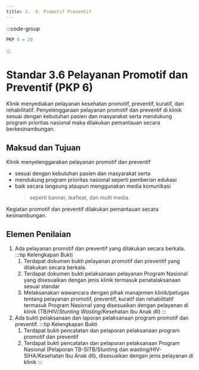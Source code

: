 ```yaml
---
title: 3.  6. Promotif Preventif
---
```

:::code-group

``` js [Nilai]
PKP 6 = 20

```
:::
# Standar 3.6 Pelayanan Promotif dan Preventif (PKP 6) 
Klinik menyediakan pelayanan kesehatan promotif, preventif, kuratif, dan rehabilitatif. Penyelenggaraan pelayanan promotif dan preventif di klinik sesuai dengan kebutuhan pasien dan masyarakat serta mendukung program prioritas nasional maka dilakukan pemantauan secara berkesinambungan. 
## Maksud dan Tujuan 
Klinik menyelenggarakan pelayanan promotif dan preventif 
- sesuai dengan kebutuhan pasien dan masyarakat serta 
- mendukung program prioritas nasional seperti pemberian edukasi 
- baik secara langsung ataupun menggunakan media komunikasi 
  > seperti banner, leafleat, dan multi media.  

Kegiatan promotif dan preventif dilakukan pemantauan secara kesinambungan. 
## Elemen Penilaian  
1. Ada pelayanan promotif dan preventif yang dilakukan secara berkala. 
   :::tip Kelengkapan Bukti
   1. Terdapat dokumen bukti pelayanan promotif dan preventif yang dilakukan secara berkala. 
   2. Terdapat dokumen bukti pelaksanaan pelayanan Program Nasional yang disesuaikan dengan jenis klinik termasuk penatalaksanaan sesuai standar  
   3. Melaksanakan wawancara dengan pihak manajemen klinik/petugas tentang pelayanan promotif, preventif, kuratif dan rehabilitatif termasuk Program Nasional yang disesuaikan dengan pelayanan di klinik (TB/HIV/*Stunting Wasting*/Kesehatan Ibu Anak dll)
   ::: 
2. Ada bukti pelaksanaan dan laporan pelaksanaan program promotif dan preventif. 
   :::tip Kelengkapan Bukti
   1. Terdapat bukti pencatatan dan pelaporan pelaksanaan program promotif dan preventif  
   2. Terdapat bukti pencatatan dan pelaporan pelaksanaan Program 	Nasional 	(Pelaporan 	TB-SITB/Stunting dan wasting/HIV-SIHA/Kesehatan Ibu Anak dll), disesuaikan dengan jenis pelayanan di klinik 
   ::: 
